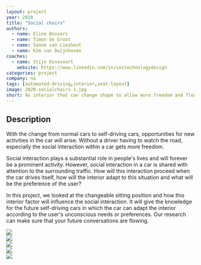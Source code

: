 ```yaml
---
layout: project
year: 2020
title: "Social chairs"
authors:
  - name: Eline Bossers
  - name: Timon de Groot
  - name: Sanne van Lieshout
  - name: Kim van Duijnhoven
coaches:
  - name: Stijn Ossevoort
    website: https://www.linkedin.com/in/sostechnologydesign
categories: project
company: na
tags: [automated-driving,interior,seat-layout]
image: 2020-socialchairs-1.jpg
short: An interior that can change shape to allow more freedom and flexibility.
---
```


## Description
With the change from normal cars to self-driving cars, opportunities for new activities in the car will arise. Without a driver having to watch the road, especially the social interaction within a car gets more freedom.

Social interaction plays a substantial role in people's lives and will forever be a prominent activity. However, social interaction in a car is shared with attention to the surrounding traffic. How will this interaction proceed when the car drives itself, how will the interior adapt to this situation and what will be the preference of the user?

In this project, we looked at the changeable sitting position and how this interior factor will influence the social interaction. It will give the knowledge for the future self-driving cars in which the car can adapt the interior according to the user's unconscious needs or preferences. Our research can make sure that your future conversations are flowing.

<div class="project-image">
  <img src="/assets/img/2020-socialchairs-2.jpg">
</div>
<div class="project-image">
  <img src="/assets/img/2020-socialchairs-3.jpg">
</div>
<div class="project-image">
  <img src="/assets/img/2020-socialchairs-4.jpg">
</div>
<div class="project-image">
  <img src="/assets/img/2020-socialchairs-5.jpg">
</div>
<div class="project-image">
  <img src="/assets/img/2020-socialchairs-6.jpg">
</div>